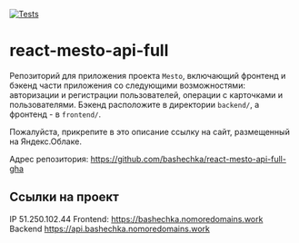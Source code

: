 [![Tests](https://github.com/bashechka/react-mesto-api-full-gha/actions/workflows/tests.yml/badge.svg)](https://github.com/bashechka/react-mesto-api-full-gha/actions/workflows/tests.yml)

# react-mesto-api-full
Репозиторий для приложения проекта `Mesto`, включающий фронтенд и бэкенд части приложения со следующими возможностями: авторизации и регистрации пользователей, операции с карточками и пользователями. Бэкенд расположите в директории `backend/`, а фронтенд - в `frontend/`. 
  
Пожалуйста, прикрепите в это описание ссылку на сайт, размещенный на Яндекс.Облаке.

Адрес репозитория: https://github.com/bashechka/react-mesto-api-full-gha

## Ссылки на проект

IP 51.250.102.44
Frontend: https://bashechka.nomoredomains.work
Backend https://api.bashechka.nomoredomains.work